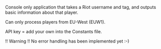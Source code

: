 Console only application that takes a Riot username and tag, and outputs basic information about that player.

Can only process players from EU-West (EUW1). 

API key = add your own into the Constants file.

!! Warning !! No error handling has been implemented yet :-)
